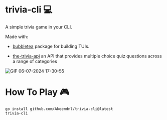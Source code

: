 # trivia-cli 💻

A simple trivia game in your CLI.

Made with: 
- [bubbletea](https://github.com/charmbracelet/bubbletea) package for building TUIs.

- [the-trivia-api](https://the-trivia-api.com/) an API that provides multiple choice quiz questions across a range of categories

![GIF 06-07-2024 17-30-55](https://github.com/Akeemdnl/trivia-cli/assets/42959560/3821c277-b490-40c8-938d-8f45e581d4eb)

# How To Play 🎮
```
go install github.com/Akeemdnl/trivia-cli@latest
trivia-cli
```
